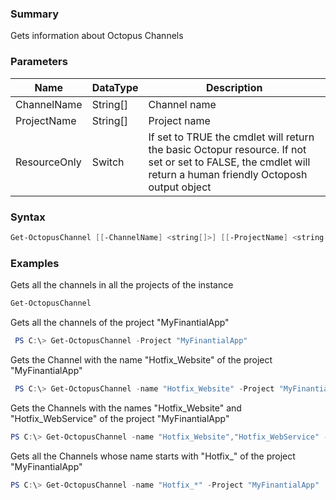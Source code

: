 ### Summary
Gets information about Octopus Channels
### Parameters
| Name | DataType          | Description |
| ------------- | ----------- | ----------- |
| ChannelName | String[] |  Channel name     |
| ProjectName | String[] |  Project name     |
| ResourceOnly | Switch |  If set to TRUE the cmdlet will return the basic Octopur resource. If not set or set to FALSE, the cmdlet will return a human friendly Octoposh  output object     |

### Syntax
``` powershell
Get-OctopusChannel [[-ChannelName] <string[]>] [[-ProjectName] <string[]>] [-ResourceOnly <SwitchParameter>] [<CommonParameters>]
``` 

### Examples
Gets all the channels in all the projects of the instance

```powershell 
Get-OctopusChannel
``` 

Gets all the channels of the project "MyFinantialApp"

``` powershell 
 PS C:\> Get-OctopusChannel -Project "MyFinantialApp"
``` 

Gets the Channel with the name "Hotfix_Website" of the project "MyFinantialApp"

``` powershell 
 PS C:\> Get-OctopusChannel -name "Hotfix_Website" -Project "MyFinantialApp"
``` 

Gets the Channels with the names "Hotfix_Website" and "Hotfix_WebService" of the project "MyFinantialApp"

``` powershell 
PS C:\> Get-OctopusChannel -name "Hotfix_Website","Hotfix_WebService" -Project "MyFinantialApp"
``` 

Gets all the Channels whose name starts with "Hotfix_" of the project "MyFinantialApp"

``` powershell 
PS C:\> Get-OctopusChannel -name "Hotfix_*" -Project "MyFinantialApp"
``` 

